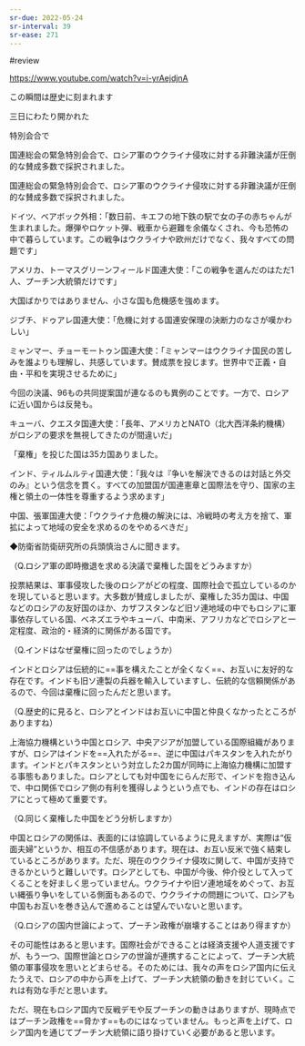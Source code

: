 ```yaml
---
sr-due: 2022-05-24
sr-interval: 39
sr-ease: 271
---
```


#review 

https://www.youtube.com/watch?v=i-yrAejdjnA

この瞬間は歴史に刻まれます

三日にわたり開かれた

特別会合で

国連総会の緊急特別会合で、ロシア軍のウクライナ侵攻に対する非難決議が圧倒的な賛成多数で採択されました。

国連総会の緊急特別会合で、ロシア軍のウクライナ侵攻に対する非難決議が圧倒的な賛成多数で採択されました。

ドイツ、ベアボック外相：「数日前、キエフの地下鉄の駅で女の子の赤ちゃんが生まれました。爆弾やロケット弾、戦車から避難を余儀なくされ、今も恐怖の中で暮らしています。この戦争はウクライナや欧州だけでなく、我々すべての問題です」

アメリカ、トーマスグリーンフィールド国連大使：「この戦争を選んだのはただ1人、プーチン大統領だけです」

大国ばかりではありません、小さな国も危機感を強めます。

ジブチ、ドゥアレ国連大使：「危機に対する国連安保理の決断力のなさが嘆かわしい」

ミャンマー、チョーモートゥン国連大使：「ミャンマーはウクライナ国民の苦しみを誰よりも理解し、共感しています。賛成票を投じます。世界中で正義・自由・平和を実現させるために」

今回の決議、96もの共同提案国が連なるのも異例のことです。一方で、ロシアに近い国からは反発も。

キューバ、クエスタ国連大使：「長年、アメリカとNATO（北大西洋条約機構）がロシアの要求を無視してきたのが間違いだ」

「棄権」を投じた国は35カ国ありました。

インド、ティルムルティ国連大使：「我々は『争いを解決できるのは対話と外交のみ』という信念を貫く。すべての加盟国が国連憲章と国際法を守り、国家の主権と領土の一体性を尊重するよう求めます」

中国、張軍国連大使：「ウクライナ危機の解決には、冷戦時の考え方を捨て、軍拡によって地域の安全を求めるのをやめるべきだ」


◆防衛省防衛研究所の兵頭慎治さんに聞きます。

（Q.ロシア軍の即時撤退を求める決議で棄権した国をどうみますか）

投票結果は、軍事侵攻した後のロシアがどの程度、国際社会で孤立しているのかを現していると思います。大多数が賛成しましたが、棄権した35カ国は、中国などのロシアの友好国のほか、カザフスタンなど旧ソ連地域の中でもロシアに軍事依存している国、ベネズエラやキューバ、中南米、アフリカなどでロシアと一定程度、政治的・経済的に関係がある国です。

（Q.インドはなぜ棄権に回ったのでしょうか）

インドとロシアは伝統的に==事を構えたことが全くなく==、お互いに友好的な存在です。インドも旧ソ連製の兵器を輸入していますし、伝統的な信頼関係があるので、今回は棄権に回ったんだと思います。
<!--SR:!2022-05-19,34,270-->

（Q.歴史的に見ると、ロシアとインドはお互いに中国と仲良くなかったところがありますね）

上海協力機構という中国とロシア、中央アジアが加盟している国際組織がありますが、ロシアはインドを==入れたがる==、逆に中国はパキスタンを入れたがります。インドとパキスタンという対立した2カ国が同時に上海協力機構に加盟する事態もありました。ロシアとしても対中国をにらんだ形で、インドを抱き込んで、中ロ関係でロシア側の有利を獲得しようという点でも、インドの存在はロシアにとって極めて重要です。
<!--SR:!2022-05-14,29,251-->

（Q.同じく棄権した中国をどう分析しますか）

中国とロシアの関係は、表面的には協調しているように見えますが、実際は“仮面夫婦”というか、相互の不信感があります。現在は、お互い反米で強く結束しているところがあります。ただ、現在のウクライナ侵攻に関して、中国が支持できるかというと難しいです。ロシアとしても、中国が今後、仲介役として入ってくることを好ましく思っていません。ウクライナや旧ソ連地域をめぐって、お互い縄張り争いをしている側面もあるので、ウクライナの問題について、ロシアも中国もお互いを巻き込んで進めることは望んでいないと思います。

（Q.ロシアの国内世論によって、プーチン政権が崩壊することはあり得ますか）

その可能性はあると思います。国際社会ができることは経済支援や人道支援ですが、もう一つ、国際世論とロシアの世論が連携することによって、プーチン大統領の軍事侵攻を思いとどまらせる。そのためには、我々の声をロシア国内に伝えたうえで、ロシアの中から声を上げて、プーチン大統領の動きを封じていく。これは有効な手だと思います。

ただ、現在もロシア国内で反戦デモや反プーチンの動きはありますが、現時点ではプーチン政権を==脅かす==ものにはなっていません。もっと声を上げて、ロシア国内を通じてプーチン大統領に語り掛けていく必要があると思います。
<!--SR:!2022-04-19,4,231-->